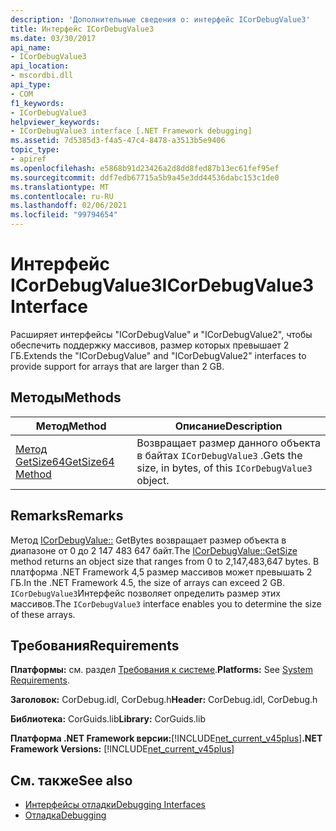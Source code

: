 ```yaml
---
description: 'Дополнительные сведения о: интерфейс ICorDebugValue3'
title: Интерфейс ICorDebugValue3
ms.date: 03/30/2017
api_name:
- ICorDebugValue3
api_location:
- mscordbi.dll
api_type:
- COM
f1_keywords:
- ICorDebugValue3
helpviewer_keywords:
- ICorDebugValue3 interface [.NET Framework debugging]
ms.assetid: 7d5385d3-f4a5-47c4-8478-a3513b5e9406
topic_type:
- apiref
ms.openlocfilehash: e5868b91d23426a2d8dd8fed87b13ec61fef95ef
ms.sourcegitcommit: ddf7edb67715a5b9a45e3dd44536dabc153c1de0
ms.translationtype: MT
ms.contentlocale: ru-RU
ms.lasthandoff: 02/06/2021
ms.locfileid: "99794654"
---
```

# <a name="icordebugvalue3-interface"></a><span data-ttu-id="1bb4c-103">Интерфейс ICorDebugValue3</span><span class="sxs-lookup"><span data-stu-id="1bb4c-103">ICorDebugValue3 Interface</span></span>

<span data-ttu-id="1bb4c-104">Расширяет интерфейсы "ICorDebugValue" и "ICorDebugValue2", чтобы обеспечить поддержку массивов, размер которых превышает 2 ГБ.</span><span class="sxs-lookup"><span data-stu-id="1bb4c-104">Extends the "ICorDebugValue" and "ICorDebugValue2" interfaces to provide support for arrays that are larger than 2 GB.</span></span>  
  
## <a name="methods"></a><span data-ttu-id="1bb4c-105">Методы</span><span class="sxs-lookup"><span data-stu-id="1bb4c-105">Methods</span></span>  
  
|<span data-ttu-id="1bb4c-106">Метод</span><span class="sxs-lookup"><span data-stu-id="1bb4c-106">Method</span></span>|<span data-ttu-id="1bb4c-107">Описание</span><span class="sxs-lookup"><span data-stu-id="1bb4c-107">Description</span></span>|  
|------------|-----------------|  
|[<span data-ttu-id="1bb4c-108">Метод GetSize64</span><span class="sxs-lookup"><span data-stu-id="1bb4c-108">GetSize64 Method</span></span>](icordebugvalue3-getsize64-method.md)|<span data-ttu-id="1bb4c-109">Возвращает размер данного объекта в байтах `ICorDebugValue3` .</span><span class="sxs-lookup"><span data-stu-id="1bb4c-109">Gets the size, in bytes, of this `ICorDebugValue3` object.</span></span>|  
  
## <a name="remarks"></a><span data-ttu-id="1bb4c-110">Remarks</span><span class="sxs-lookup"><span data-stu-id="1bb4c-110">Remarks</span></span>  

 <span data-ttu-id="1bb4c-111">Метод [ICorDebugValue::](icordebugvalue3-getsize64-method.md) GetBytes возвращает размер объекта в диапазоне от 0 до 2 147 483 647 байт.</span><span class="sxs-lookup"><span data-stu-id="1bb4c-111">The [ICorDebugValue::GetSize](icordebugvalue3-getsize64-method.md) method returns an object size that ranges from 0 to 2,147,483,647 bytes.</span></span> <span data-ttu-id="1bb4c-112">В платформа .NET Framework 4,5 размер массивов может превышать 2 ГБ.</span><span class="sxs-lookup"><span data-stu-id="1bb4c-112">In the .NET Framework 4.5, the size of arrays can exceed 2 GB.</span></span> <span data-ttu-id="1bb4c-113">`ICorDebugValue3`Интерфейс позволяет определить размер этих массивов.</span><span class="sxs-lookup"><span data-stu-id="1bb4c-113">The `ICorDebugValue3` interface enables you to determine the size of these arrays.</span></span>  
  
## <a name="requirements"></a><span data-ttu-id="1bb4c-114">Требования</span><span class="sxs-lookup"><span data-stu-id="1bb4c-114">Requirements</span></span>  

 <span data-ttu-id="1bb4c-115">**Платформы:** см. раздел [Требования к системе](../../get-started/system-requirements.md).</span><span class="sxs-lookup"><span data-stu-id="1bb4c-115">**Platforms:** See [System Requirements](../../get-started/system-requirements.md).</span></span>  
  
 <span data-ttu-id="1bb4c-116">**Заголовок:** CorDebug.idl, CorDebug.h</span><span class="sxs-lookup"><span data-stu-id="1bb4c-116">**Header:** CorDebug.idl, CorDebug.h</span></span>  
  
 <span data-ttu-id="1bb4c-117">**Библиотека:** CorGuids.lib</span><span class="sxs-lookup"><span data-stu-id="1bb4c-117">**Library:** CorGuids.lib</span></span>  
  
 <span data-ttu-id="1bb4c-118">**Платформа .NET Framework версии:**[!INCLUDE[net_current_v45plus](../../../../includes/net-current-v45plus-md.md)]</span><span class="sxs-lookup"><span data-stu-id="1bb4c-118">**.NET Framework Versions:** [!INCLUDE[net_current_v45plus](../../../../includes/net-current-v45plus-md.md)]</span></span>  
  
## <a name="see-also"></a><span data-ttu-id="1bb4c-119">См. также</span><span class="sxs-lookup"><span data-stu-id="1bb4c-119">See also</span></span>

- [<span data-ttu-id="1bb4c-120">Интерфейсы отладки</span><span class="sxs-lookup"><span data-stu-id="1bb4c-120">Debugging Interfaces</span></span>](debugging-interfaces.md)
- [<span data-ttu-id="1bb4c-121">Отладка</span><span class="sxs-lookup"><span data-stu-id="1bb4c-121">Debugging</span></span>](index.md)
